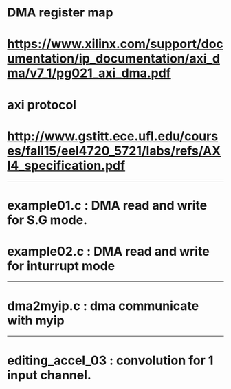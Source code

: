 # DMA register map
# https://www.xilinx.com/support/documentation/ip_documentation/axi_dma/v7_1/pg021_axi_dma.pdf

# axi protocol
# http://www.gstitt.ece.ufl.edu/courses/fall15/eel4720_5721/labs/refs/AXI4_specification.pdf 

------------------------------------------------------

# example01.c : DMA read and write for S.G mode.
# example02.c : DMA read and write for inturrupt mode

------------------------------------------------------

# dma2myip.c : dma communicate with myip

------------------------------------------------------

# editing_accel_03 : convolution for 1 input channel.

